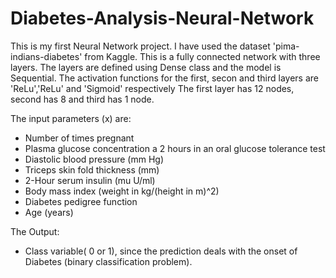 # Diabetes-Analysis-Neural-Network

This is my first Neural Network project. I have used the dataset 'pima-indians-diabetes' from Kaggle. This is a fully connected network with three layers.
The layers are defined using Dense class and the model is Sequential. The activation functions for the first, secon and third layers are 'ReLu','ReLu' and 'Sigmoid' respectively
The first layer has 12 nodes, second has 8 and third has 1 node.


The input parameters (x) are:
* Number of times pregnant
* Plasma glucose concentration a 2 hours in an oral glucose tolerance test
* Diastolic blood pressure (mm Hg)
* Triceps skin fold thickness (mm)
* 2-Hour serum insulin (mu U/ml)
* Body mass index (weight in kg/(height in m)^2)
* Diabetes pedigree function
* Age (years)

The Output:
* Class variable( 0 or 1), since the prediction deals with the onset of Diabetes (binary classification problem).
